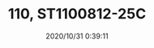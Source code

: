 ﻿---
layout: post 
title: 110, ST1100812-25C
tags: FA 110
categories: housing-terminal
overview: 
part_number: ST1100812-25C
thumb_img: static/202010/456-thumb-20201031083955.jpg
small_img: static/202010/456-20201031083955.jpg
date: 2020/10/31 0:39:11
---



